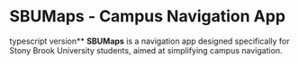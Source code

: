 # SBUMaps - Campus Navigation App
typescript version**
**SBUMaps** is a navigation app designed specifically for Stony Brook University students, aimed at simplifying campus navigation. 
